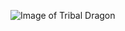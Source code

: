 ![Image of Tribal Dragon](https://user-images.githubusercontent.com/19503166/96952319-1f68d480-1521-11eb-8e14-371b71a2bb00.png)
